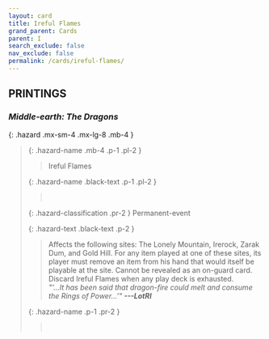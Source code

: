 ```yaml
---
layout: card
title: Ireful Flames
grand_parent: Cards
parent: I
search_exclude: false
nav_exclude: false
permalink: /cards/ireful-flames/
---
```


## PRINTINGS


### _Middle-earth: The Dragons_

{: .hazard .mx-sm-4 .mx-lg-8 .mb-4 }
> {: .hazard-name .mb-4 .p-1 .pl-2 }
> > <div class="hazard-mp"></div>
> > <div class="card-name">Ireful Flames</div>
>
> {: .hazard-name .black-text .p-1 .pl-2 }
> > &nbsp;
>
> {: .hazard-classification .pr-2 }
> Permanent-event
>
> {: .hazard-text .black-text .p-2 }
> > Affects the following sites: The Lonely Mountain, Irerock, Zarak Dum, and Gold Hill. For any item played at one of these sites, its player must remove an item from his hand that would itself be playable at the site. Cannot be revealed as an on-guard card. Discard Ireful Flames when any play deck is exhausted. <br>_"'...It has been said that dragon-fire could melt and consume the Rings of Power...'"_ ***---LotRI*** 
>
> {: .hazard-name .p-1 .pr-2 }
> > <div class="card-shield"></div>
> > <div class="card-corruption">&nbsp;</div>

